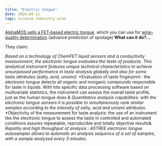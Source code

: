 ```yaml
---
title: "Electric tongue"
date: 2024-04-21
tags: science chemistry wine
---
```


[AlphaMOS sells a FET-based electric tongue](https://www.alpha-mos.com/taste-analysis-astree-electronic-tongue), which you can use for [wine-quality determination](https://www.hackster.io/news/an-e-tongue-that-whines-about-bad-wine-bd9cc0c50111) (advance prediction of spoilage) **What can it do?...**


They claim:

*Based on a technology of ChemFET liquid sensors and a conductivity measurement, the electronic tongue evaluates the taste of products. This analytical instrument features unique technical characteristics  to achieve unsurpassed performance in taste analysis globally and also for some taste attributes (salty, acid, umami):*
*Evaluation of taste fingerprint : the electronic tongue detects all organic and inorganic compounds responsible for taste in liquids. With hits specific data processing software based on multivariate statistics, the instrument can assess the overall taste profile, just as the human tongue does.&
*Quantitative analysis capabilities: with the electronic tongue sensors it is possible to simultaneously rank similar samples according to the intensity of salty, acid and umami attributes.*
*Objectivity of the measurement for taste analysis: the use of an instrument like the electronic tongue to assess the taste in controlled and automated conditions assures repeatable, reproducible and totally objective results&
*Rapidity and high throughput of analysis : ASTREE electronic tongue autosampler allows to automate an analysis sequence of a set of samples, with a sample analyzed every 3 minutes.*